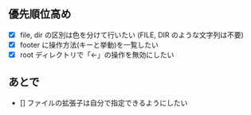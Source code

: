 ## 優先順位高め

- [x] file, dir の区別は色を分けて行いたい (FILE, DIR のような文字列は不要)
- [x] footer に操作方法(キーと挙動)を一覧したい
- [x] root ディレクトリで「←」の操作を無効にしたい

## あとで

- [] ファイルの拡張子は自分で指定できるようにしたい
